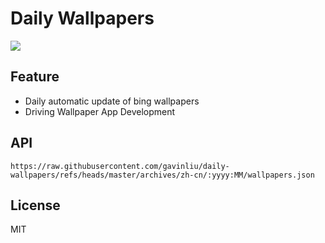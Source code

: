 # Daily Wallpapers
  
![](https://www.bing.com/th?id=OHR.BhutanMonastery_ZH-CN2469401011_UHD.jpg)

## Feature

- Daily automatic update of bing wallpapers
- Driving Wallpaper App Development

## API

```
https://raw.githubusercontent.com/gavinliu/daily-wallpapers/refs/heads/master/archives/zh-cn/:yyyy:MM/wallpapers.json
```

## License

MIT
  